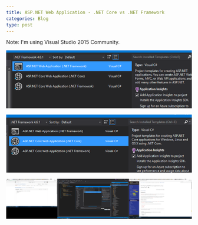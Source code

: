 ```yaml
---
title: ASP.NET Web Application - .NET Core vs .NET Framework
categories: Blog
type: post
---
```


Note: I'm using Visual Studio 2015 Community.

![ASP.NET Web Application (.NET Framework) @ project selection window](/images/ASPNETWebApp-NetFramwork.png "ASP.NET Web App (.NET Framework)")

![ASP.NET **Core** Web Application **(.NET Core)** @ project selection window](/images/ASPNETCOREWebApp-Core.png "ASP.NET **Core** Web App **(.NET Core)**")

![ASP.NET **Core** Web Application **(.NET FRAMEWORK)** @ project selection window](/images/ASPNETCOREWebApp-Frame.png "ASP.NET **Core** Web App (**.NET FRAMEWORD)**")
